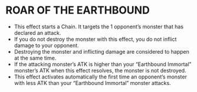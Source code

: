 # ROAR OF THE EARTHBOUND

*   This effect starts a Chain. It targets the 1 opponent’s monster that has declared an attack.
*   If you do not destroy the monster with this effect, you do not inflict damage to your opponent.
*   Destroying the monster and inflicting damage are considered to happen at the same time.
*   If the attacking monster’s ATK is higher than your “Earthbound Immortal” monster’s ATK when this effect resolves, the monster is not destroyed.
*   This effect activates automatically the first time an opponent’s monster with less ATK than your “Earthbound Immortal” monster attacks.
